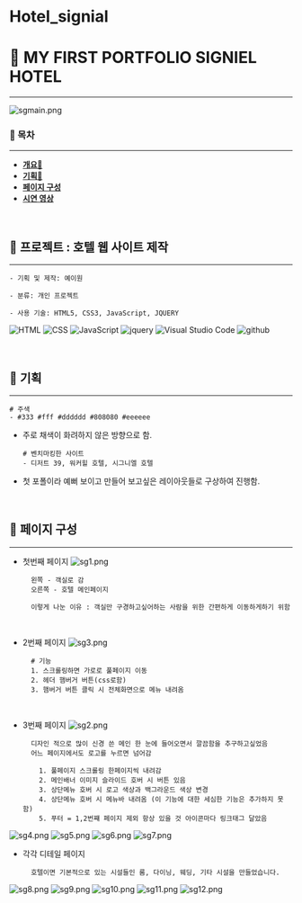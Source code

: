 # Hotel_signial

# 🏨 MY FIRST PORTFOLIO SIGNIEL HOTEL 

--- 

![sgmain.png](p_img%2Fsgmain.png)

### 🙌 목차

---

<b>

- [개요👻](#프로젝트--호텔-웹-사이트-제작-)
- [기획😤](#-기획-)
- [페이지 구성](#-페이지-구성-)
- [시연 영상](#-시연-영상-)

</b>

<br>

## 🏨 프로젝트 : 호텔 웹 사이트 제작 

---

    - 기획 및 제작: 예이원

    - 분류: 개인 프로젝트

    - 사용 기술: HTML5, CSS3, JavaScript, JQUERY

![HTML](https://img.shields.io/badge/HTML-ef6262?style=for-the-badge&logo=html5&logoColor=white) ![CSS](https://img.shields.io/badge/CSS-2B2A4C?&style=for-the-badge&logo=css3&logoColor=white) ![JavaScript](https://img.shields.io/badge/JavaScript-F7DF1E?style=for-the-badge&logo=JavaScript&logoColor=white) ![jquery](https://img.shields.io/badge/jquery-0769AD?style=for-the-badge&&logo=jquery&logoColor=white)
![Visual Studio Code](https://img.shields.io/badge/Visual_Studio_Code-0078D4?style=for-the-badge&logo=visual%20studio%20code&logoColor=white) ![github](https://img.shields.io/badge/GitHub-100000?style=for-the-badge&logo=github&logoColor=white)

<br>

## 🏨 기획 

---
    # 주색
    - #333 #fff #dddddd #808080 #eeeeee 

- 주로 채색이 화려하지 않은 방향으로 함.

      # 벤치마킹한 사이트
      - 디저트 39, 워커힐 호텔, 시그니엘 호텔
    
- 첫 포폴이라 예뻐 보이고 만들어 보고싶은 레이아웃들로 구상하여 진행함. 


<br>

## 🏨 페이지 구성 

---

- 첫번째 페이지 
![sg1.png](p_img%2Fsg1.png)

        왼쪽 - 객실로 감
        오른쪽 - 호텔 메인페이지

        이렇게 나눈 이유 : 객실만 구경하고싶어하는 사람을 위한 간편하게 이동하게하기 위함

<br>

- 2번째 페이지
  ![sg3.png](p_img%2Fsg3.png)

        # 기능 
        1. 스크롤링하면 가로로 풀페이지 이동
        2. 헤더 햄버거 버튼(css로함) 
        3. 햄버거 버튼 클릭 시 전체화면으로 메뉴 내려옴 

<br>

- 3번째 페이지 
![sg2.png](p_img%2Fsg2.png)

        디자인 적으로 많이 신경 쓴 메인 한 눈에 들어오면서 깔끔함을 추구하고싶었음 
        어느 페이지에서도 로고를 누르면 넘어감 

          1. 풀페이지 스크롤링 한페이지씩 내려감 
          2. 메인배너 이미지 슬라이드 호버 시 버튼 있음
          3. 상단메뉴 호버 시 로고 색상과 백그라운드 색상 변경
          4. 상단메뉴 호버 시 메뉴바 내려옴 (이 기능에 대한 세심한 기능은 추가하지 못함)
          5. 푸터 = 1,2번쨰 페이지 제외 항상 있을 것 아이콘마다 링크태그 달았음

![sg4.png](p_img%2Fsg4.png)
![sg5.png](p_img%2Fsg5.png)
![sg6.png](p_img%2Fsg6.png)
![sg7.png](p_img%2Fsg7.png)

- 각각 디테일 페이지

        호텔이면 기본적으로 있는 시설들인 룸, 다이닝, 웨딩, 기타 시설을 만들었습니다.

![sg8.png](p_img%2Fsg8.png)
![sg9.png](p_img%2Fsg9.png)
![sg10.png](p_img%2Fsg10.png)
![sg11.png](p_img%2Fsg11.png)
![sg12.png](p_img%2Fsg12.png)


